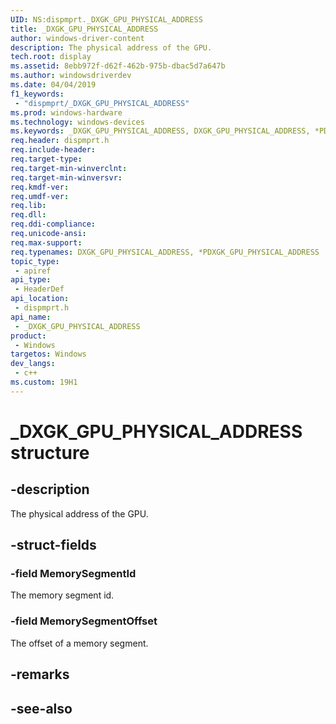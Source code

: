 ```yaml
---
UID: NS:dispmprt._DXGK_GPU_PHYSICAL_ADDRESS
title: _DXGK_GPU_PHYSICAL_ADDRESS
author: windows-driver-content
description: The physical address of the GPU.
tech.root: display
ms.assetid: 8ebb972f-d62f-462b-975b-dbac5d7a647b
ms.author: windowsdriverdev
ms.date: 04/04/2019 
f1_keywords:
 - "dispmprt/_DXGK_GPU_PHYSICAL_ADDRESS"
ms.prod: windows-hardware
ms.technology: windows-devices
ms.keywords: _DXGK_GPU_PHYSICAL_ADDRESS, DXGK_GPU_PHYSICAL_ADDRESS, *PDXGK_GPU_PHYSICAL_ADDRESS, 
req.header: dispmprt.h
req.include-header:
req.target-type:
req.target-min-winverclnt:
req.target-min-winversvr:
req.kmdf-ver:
req.umdf-ver:
req.lib:
req.dll:
req.ddi-compliance:
req.unicode-ansi:
req.max-support:
req.typenames: DXGK_GPU_PHYSICAL_ADDRESS, *PDXGK_GPU_PHYSICAL_ADDRESS
topic_type: 
 - apiref
api_type: 
 - HeaderDef
api_location: 
 - dispmprt.h
api_name: 
 - _DXGK_GPU_PHYSICAL_ADDRESS
product: 
 - Windows
targetos: Windows
dev_langs:
 - c++
ms.custom: 19H1
---
```


# _DXGK_GPU_PHYSICAL_ADDRESS structure

## -description

The physical address of the GPU.

## -struct-fields

### -field MemorySegmentId

The memory segment id.

### -field MemorySegmentOffset

The offset of a memory segment.

## -remarks

## -see-also
